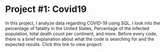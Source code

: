 # Project #1: Covid19 
In this project, I analyze data regarding COVID-19 using SQL. I look into the percentage of fatality in the United States, Percentage of the infected population, total death count per continent, and more. Before every code, there is a brief explanation about what the code is searching for and the expected results. Click this link to view project: 

  
